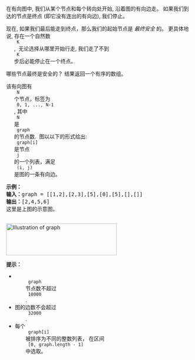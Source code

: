 <html>
 <body>
  <p>
   在有向图中, 我们从某个节点和每个转向处开始, 沿着图的有向边走。 如果我们到达的节点是终点 (即它没有连出的有向边), 我们停止。
  </p>
  <p>
   现在, 如果我们最后能走到终点，那么我们的起始节点是
   <em>
    最终安全
   </em>
   的。 更具体地说, 存在一个自然数
   <code>
    K
   </code>
   ,  无论选择从哪里开始行走, 我们走了不到
   <code>
    K
   </code>
   步后必能停止在一个终点。
  </p>
  <p>
   哪些节点最终是安全的？ 结果返回一个有序的数组。
  </p>
  <p>
   该有向图有
   <code>
    N
   </code>
   个节点，标签为
   <code>
    0, 1, ..., N-1
   </code>
   , 其中
   <code>
    N
   </code>
   是
   <code>
    graph
   </code>
   的节点数.  图以以下的形式给出:
   <code>
    graph[i]
   </code>
   是节点
   <code>
    j
   </code>
   的一个列表，满足
   <code>
    (i, j)
   </code>
   是图的一条有向边。
  </p>
  <pre>
<strong>示例：</strong>
<strong>输入：</strong>graph = [[1,2],[2,3],[5],[0],[5],[],[]]
<strong>输出：</strong>[2,4,5,6]
这里是上图的示意图。

</pre>
  <p>
   <img alt="Illustration of graph" src="https://s3-lc-upload.s3.amazonaws.com/uploads/2018/03/17/picture1.png" style="height:86px; width:300px"/>
  </p>
  <p>
   <strong>
    提示：
   </strong>
  </p>
  <ul>
   <li>
    <code>
     graph
    </code>
    节点数不超过
    <code>
     10000
    </code>
    .
   </li>
   <li>
    图的边数不会超过
    <code>
     32000
    </code>
    .
   </li>
   <li>
    每个
    <code>
     graph[i]
    </code>
    被排序为不同的整数列表， 在区间
    <code>
     [0, graph.length - 1]
    </code>
    中选取。
   </li>
  </ul>
 </body>
</html>
